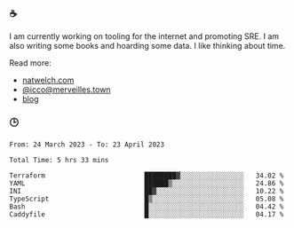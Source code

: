 ### ☕

I am currently working on tooling for the internet and promoting SRE. I am also writing some books and hoarding some data. I like thinking about time. 

Read more:

 - [natwelch.com](https://natwelch.com)
 - [@icco@merveilles.town](https://merveilles.town/@icco)
 - [blog](https://writing.natwelch.com)

### 🕒

<!--START_SECTION:waka-->

```text
From: 24 March 2023 - To: 23 April 2023

Total Time: 5 hrs 33 mins

Terraform                         ████████▓░░░░░░░░░░░░░░░░   34.02 %
YAML                              ██████▒░░░░░░░░░░░░░░░░░░   24.86 %
INI                               ██▓░░░░░░░░░░░░░░░░░░░░░░   10.22 %
TypeScript                        █▒░░░░░░░░░░░░░░░░░░░░░░░   05.08 %
Bash                              █░░░░░░░░░░░░░░░░░░░░░░░░   04.42 %
Caddyfile                         █░░░░░░░░░░░░░░░░░░░░░░░░   04.17 %
```

<!--END_SECTION:waka-->
